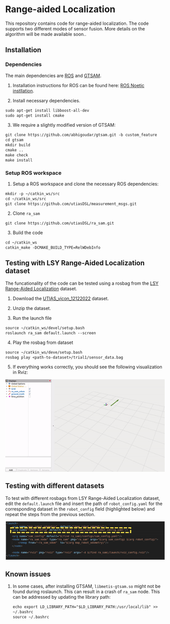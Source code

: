 # Range-aided Localization
This repository contains code for range-aided localization. The code supports two different modes of sensor fusion. More details on the algorithm will be made available soon..


## Installation

### Dependencies

The main dependencies are [ROS]() and [GTSAM](https://github.com/borglab/gtsam).

1. Installation instructions for ROS can be found here: [ROS Noetic instllation](http://wiki.ros.org/noetic/Installation/Ubuntu).

2. Install necessary dependencies.
```
sudo apt-get install libboost-all-dev
sudo apt-get install cmake
```

3. We require a slightly modified version of GTSAM:
```
git clone https://github.com/abhigoudar/gtsam.git -b custom_feature
cd gtsam
mkdir build
cmake ..
make check
make install
```

### Setup ROS workspace

1. Setup a ROS workspace and clone the necessary ROS dependencies:
```
mkdir -p ~/catkin_ws/src
cd ~/catkin_ws/src
git clone https://github.com/utiasDSL/measurement_msgs.git
```

2. Clone `ra_sam`
```
git clone https://github.com/utiasDSL/ra_sam.git
```

3. Build the code
```
cd ~/catkin_ws
catkin_make -DCMAKE_BUILD_TYPE=RelWDebInfo
```

## Testing with LSY Range-Aided Localization dataset

The funcationality of the code can be tested using a rosbag from the [LSY Range-Aided Localization](https://utiasdsl.github.io/utias_ra_loc) dataset. 

1. Download the [UTIAS_vicon_12122022](https://utiasdsl.github.io/utias_ra_loc/03_UTIAS_vicon_1212022.html#data-files) dataset.

2. Unzip the dataset.

3. Run the launch file
```
source ~/catkin_ws/devel/setup.bash
roslaunch ra_sam default.launch --screen
```

4. Play the rosbag from dataset

```
source ~/catkin_ws/deve/setup.bash
rosbag play <path-to-dataset>/trial1/sensor_data.bag
```

5. If everything works correctly, you should see the following visualization in Rviz:

<p align="center">
    <img src="doc/assets/ra_sam_trial1.gif" alt="drawing" width="600"/>
</p>


## Testing with different datasets

To test with different rosbags from LSY Range-Aided Localization dataset, edit the `default.launch` file and insert the path of `robot_config.yaml` for the corresponding dataset in the `robot_config` field (highlighted below) and repeat the steps from the previous section.

<p align="center">
    <img src="doc/assets/edit_launch_file.png" alt="drawing" width="800"/>
</p>

## Known issues
1. In some cases, after installing GTSAM, `libmetis-gtsam.so` might not be found during roslaunch. This can result in a crash of `ra_sam` node. This can be addressed by updating the library path:
   ```
   echo export LD_LIBRARY_PATH="$LD_LIBRARY_PATH:/usr/local/lib" >> ~/.bashrc
   source ~/.bashrc
   ```


